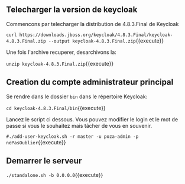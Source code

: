 ## Telecharger la version de keycloak

Commencons par telecharger la distribution de 4.8.3.Final de Keycloak 

`curl https://downloads.jboss.org/keycloak/4.8.3.Final/keycloak-4.8.3.Final.zip --output keycloak-4.8.3.Final.zip`{{execute}}

Une fois l'archive recuperer, desarchivons la:

`unzip keycloak-4.8.3.Final.zip`{{execute}}

## Creation du compte administrateur principal

Se rendre dans le dossier `bin` dans le répertoire Keycloak:

`cd keycloak-4.8.3.Final/bin`{{execute}}

Lancez le script ci dessous. Vous pouvez modifier le login et le mot de passe si vous le souhaitez mais tâcher de vous en souvenir. 

`#./add-user-keycloak.sh -r master -u poza-admin -p nePasOublier`{{execute}}


## Demarrer le serveur

`./standalone.sh -b 0.0.0.0`{{execute}}